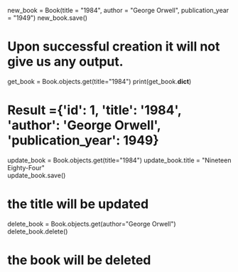 new_book = Book(title = "1984", author = "George Orwell", publication_year = "1949")
new_book.save()

# Upon successful creation it will not give us any output.

get_book = Book.objects.get(title="1984")
print(get_book.**dict**)

# Result ={'id': 1, 'title': '1984', 'author': 'George Orwell', 'publication_year': 1949}

update_book = Book.objects.get(title="1984")
update_book.title = "Nineteen Eighty-Four"  
update_book.save()

# the title will be updated

delete_book = Book.objects.get(author="George Orwell")
delete_book.delete()

# the book will be deleted
